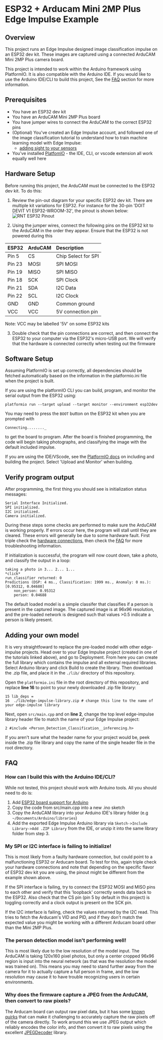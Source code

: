 # ESP32 + Arducam Mini 2MP Plus Edge Impulse Example

## Overview
This project runs an Edge Impulse designed image classification impulse on an ESP32 dev kit. These images are captured using a connected ArduCAM Mini 2MP Plus camera board.

This project is intended to work within the Arduino framework using PlatformIO. It is also compatible with the Arduino IDE. If you would like to use the Arduino IDE/CLI to build this project, See the [FAQ](#faq) section for more information.

## Prerequisites
- You have an ESP32 dev kit
- You have an ArduCAM Mini 2MP Plus board
- You have jumper wires to connect the ArduCAM to the correct ESP32 pins
- (Optional) You've created an Edge Impulse account, and followed one of the image classification tutorial to understand how to train machine learning model with Edge Impulse:
  - [adding sight to your sensors](https://docs.edgeimpulse.com/docs/image-classification) 
- You've installed [PlatfomIO](https://platformio.org/install) - the IDE, CLI, or vscode extension all work equally well here

## Hardware Setup

Before running this project, the ArduCAM must be connected to the ESP32 dev kit. To do this:

1. Review the pin-out diagram for your specific ESP32 dev kit. There are multiple kit variations for ESP32. For instance for the 30-pin 'DOIT DEVIT V1 ESP32-WROOM-32', the pinout is shown below:
![RNT ESP32 Pinout](https://i0.wp.com/randomnerdtutorials.com/wp-content/uploads/2018/08/ESP32-DOIT-DEVKIT-V1-Board-Pinout-30-GPIOs-Copy.png?w=966&quality=100&strip=all&ssl=1)

2. Using the jumper wires, connect the following pins on the ESP32 kit to the ArduCAM in the order they appear. Ensure that the ESP32 is not powered during this

|ESP32 |ArduCAM|Description        |
|:-----|:------|:------------------|
|Pin 5 | CS    |Chip Select for SPI|
|Pin 23| MOSI  |SPI MOSI           |
|Pin 19| MISO  |SPI MISO           |
|Pin 18| SCK   |SPI Clock          |
|Pin 21| SDA   |I2C Data           |
|Pin 22| SCL   |I2C Clock          |
|GND   | GND   |Common ground      |
|VCC   | VCC   |5V connection pin  | 

Note: VCC may be labelled '5V' on some ESP32 kits

3. Double check that the pin connections are correct, and then connect the ESP32 to your computer via the ESP32's micro-USB port. We will verify that the hardware is connected correctly when testing out the firmware

## Software Setup

Assuming PlatformIO is set up correctly, all dependencies should be fetched automatically based on the information in the platformio.ini file when the project is built.

If you are using the platformIO CLI you can build, program, and monitor the serial output from the ESP32 using:
```
platformio run --target upload --target monitor --environment esp32dev
```

You may need to press the `BOOT` button on the ESP32 kit when you are prompted with
```
Connecting........_
```
to get the board to program. After the board is finished programming, the code will begin taking photographs, and classifying the image with the default included impulse.

If you are using the IDE/VScode, see the [PlatformIO docs](https://docs.platformio.org/en/latest/tutorials/espressif32/arduino_debugging_unit_testing.html#compiling-and-uploading-the-firmware) on including and building the project. Select 'Upload and Monitor' when building.

## Verify program output

After programming, the first thing you should see is initialization status messages:
```
Serial Interface Initialized.
SPI initialized.
I2C initialized.
Camera initialized.
```

During these steps some checks are performed to make sure the ArduCAM is working properly. If errors occur here, the program will stall until they are cleared. These errors will generally be due to some hardware fault. First triple check the [hardware connections](#hardware-setup), then check the [FAQ](#faq) for more troubleshooting information.

If initialization is successful, the program will now count down, take a photo, and classify the output in a loop:
```
taking a photo in 3... 2... 1...
*click*
run_classifier returned: 0
Predictions (DSP: 4 ms., Classification: 1999 ms., Anomaly: 0 ms.):
[0.95312, 0.04688]
    non_person: 0.95312
    person: 0.04688
```

The default loaded model is a simple classifer that classifies if a person is present in the captured image. The captured image is at 96x96 resolution, and the pre-loaded network is designed such that values >0.5 indicate a person is likely present.

## Adding your own model
It is very straightfoward to replace the pre-loaded model with other edge-impulse projects. Head over to your Edge Impulse project (created in one of the tutorials linked above), and go to Deployment. From here you can create the full library which contains the impulse and all external required libraries. Select Arduino library and click Build to create the library. Then download the .zip file, and place it in the `./lib/` directory of this repository.

Open the `platformio.ini` file in the root directory of this repository, and replace **line 16** to point to your newly downloaded .zip file library:
```
15 lib_deps = 
16 	./lib/edge-impulse-library.zip # change this line to the name of your edge-impulse library
```

Next, open `src/main.cpp` and on **line 2**, change the top level edge-impulse library header file to match the name of your Edge Impulse project:

```
2 #include <Person_Detection_Classification__inferencing.h>
```

If you aren't sure what the header name for your project would be, peek inside the .zip file library and copy the name of the single header file in the root directory.

## FAQ

### How can I build this with the Arduino IDE/CLI?
While not tested, this project should work with Arduino tools. All you should need to do is:
1. Add [ESP32 board support for Arduino](https://randomnerdtutorials.com/installing-the-esp32-board-in-arduino-ide-windows-instructions/)
2. Copy the code from src/main.cpp into a new .ino sketch
3. Copy the ArduCAM library into your Arduino IDE's library folder (e.g `~/Documents/Arduino/libraries`)
4. Add the exported Edge Impulse Arduino library via `Sketch->Include Library->Add .ZIP Library` from the IDE, or unzip it into the same library folder from step 3.

### My SPI or I2C interface is failing to initialize!
This is most likely from a faulty hardware connection, but could point to a malfunctioning ESP32 or Arducam board. To test for this, again triple check your hardware connections and note that depending on the specific flavor of ESP32 dev kit you are using, the pinout might be different from the example shown above. 

If the SPI interface is failing, try to connect the ESP32 MOSI and MISO pins to each other and verify that this 'loopback' correctly sends data back to the ESP32. Also check that the CS pin (pin 5 by default in this project) is toggling correctly and a clock output is present on the SCK pin.

If the I2C interface is failing, check the values returned by the I2C read. This tries to fetch the Arducam's VID and PID, and if they don't match the expected value you might be working with a different Arducam board other than the Mini 2MP Plus.

### The person detection model isn't performing well!
This is most likely due to the low resolution of the model input. The ArduCAM is taking 120x160 pixel photos, but only a center cropped 96x96 region is input into the neural network (as that was the resolution the model was trained on). This means you may need to stand further away from the camera for it to actually capture a full person in frame, and the low resolution may cause it to have trouble recognizing users in certain environments.

### Why does the firmware capture a JPEG from the ArduCAM, then convert to raw pixels?
The Arducam board can output raw pixel data, but it has some [known quirks](https://www.arducam.com/rgb565-format-issues/) that can make it challenging to accurately capture the raw pixels off of the camera directly. To work around this we use JPEG output which reliably encodes the color info, and then convert it to raw pixels using the excellent [JPEGDecoder](https://github.com/Bodmer/JPEGDecoder) library.

